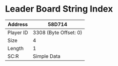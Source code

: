 #  Leader Board String Index
Address   | 58D714
----------|-------------
Player ID | 3308 (Byte Offset: 0)
Size 	  | 4
Length 	  | 1
SC:R      | Simple Data


